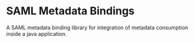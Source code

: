 SAML Metadata Bindings
========

A SAML metadata binding library for integration of metadata consumption inside a java application.

